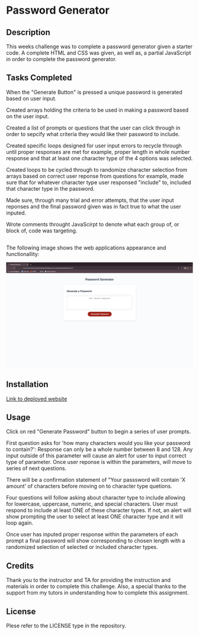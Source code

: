 # Password Generator

## Description
This weeks challenge was to complete a password generator given a starter code. A complete HTML and CSS was given, as well as, a partial JavaScript in order to complete the password generator.

## Tasks Completed
When the "Generate Button" is pressed a unique password is generated based on user input.

Created arrays holding the criteria to be used in making a password based on the user input.

Created a list of prompts or questions that the user can click through in order to sepcify what criteria they would like their password to include.

Created specific loops designed for user input errors to recycle through until proper responses are met for example, proper length in whole number response and that at least one character type of the 4 options was selected.

Created loops to be cycled through to randomize character selection from arrays based on correct user reponse from questions for example, made sure that for whatever character type user responsed "include" to, included that character type in the password. 

Made sure, through many trial and error attempts, that the user input reponses and the final password given was in fact true to what the user inputed.

Wrote comments throught JavaScirpt to denote what each group of, or block of, code was targeting.

##
The following image shows the web applications appearance and functionallity: 

![The password generator website shows header name 'Password Generate' text box area to 'Generate a Password, and a red button with 'Generate Password.'](./Develop/images/password-generator.png)
##
## Installation

[Link to deployed website](https://nicosbott.github.io/password-generator/)

## Usage
Click on red "Generate Password" button to begin a series of user prompts.

First question asks for 'how many characters would you like your password to contain?': Response can only be a whole number between 8 and 128. Any input outside of this parameter will cause an alert for user to input correct type of parameter. Once user reponse is within the parameters, will move to series of next questions.

There will be a confirmation statement of "Your passsword will contain 'X amount' of characters before moving on to character type quetions.

Four questions will follow asking about character type to include allowing for lowercase, uppercase, numeric, and special characters. User must respond to include at least ONE of these character types. If not, an alert will show prompting the user to select at least ONE character type and it will loop again. 

Once user has inputed proper response within the parameters of each prompt a final password will show corresponding to chosen length with a randomized selection of selected or included character types.

## Credits
Thank you to the instructor and TA for providing the instruction and materials in order to complete this challenge. Also, a special thanks to the support from my tutors in understanding how to complete this assignment. 

## License
Plese refer to the LICENSE type in the repository.




